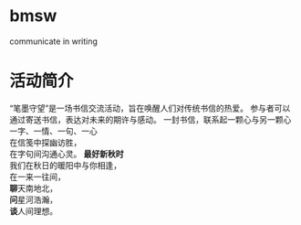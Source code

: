 # bmsw
communicate in writing
# 活动简介

“笔墨守望”是一场书信交流活动，旨在唤醒人们对传统书信的热爱。
参与者可以通过寄送书信，表达对未来的期许与感动。
一封书信，联系起一颗心与另一颗心  
一字、一情、一句、一心  
在信笺中探幽访胜，  
在字句间沟通心灵。
**最好新秋时**  
我们在秋日的暖阳中与你相逢，  
在一来一往间，  
**聊**天南地北，  
**问**星河浩瀚，  
**谈**人间理想。
